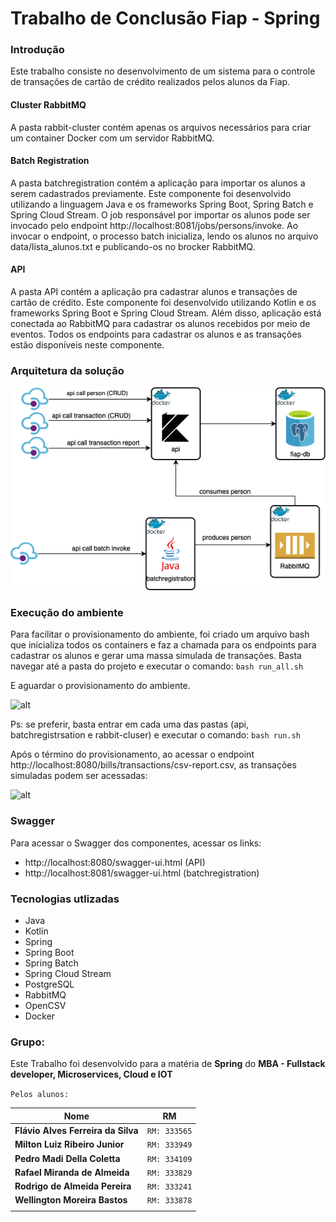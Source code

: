 # Trabalho de Conclusão Fiap - Spring

### Introdução
Este trabalho consiste no desenvolvimento de um sistema para o controle de transações de cartão de crédito realizados pelos alunos da Fiap.

#### Cluster RabbitMQ
A pasta rabbit-cluster contém apenas os arquivos necessários para criar um container Docker com um servidor RabbitMQ.

#### Batch Registration
A pasta batchregistration contém a aplicação para importar os alunos a serem cadastrados previamente.
Este componente foi desenvolvido utilizando a linguagem Java e os frameworks Spring Boot, Spring Batch e Spring Cloud Stream.
O job responsável por importar os alunos pode ser invocado pelo endpoint http://localhost:8081/jobs/persons/invoke.
Ao invocar o endpoint, o processo batch inicializa, lendo os alunos no arquivo data/lista_alunos.txt e publicando-os no brocker RabbitMQ.


#### API
A pasta API contém a aplicação pra cadastrar alunos e transações de cartão de crédito.
Este componente foi desenvolvido utilizando Kotlin e os frameworks Spring Boot e Spring Cloud Stream.
Além disso, aplicação está conectada ao RabbitMQ para cadastrar os alunos recebidos por meio de eventos.
Todos os endpoints para cadastrar os alunos e as transações estão disponíveis neste componente.

### Arquitetura da solução

![alt](images/3.png)

### Execução do ambiente
Para facilitar o provisionamento do ambiente, foi criado um arquivo bash que inicializa todos os containers e faz a chamada para os endpoints para cadastrar os alunos e gerar uma massa simulada de transações.
Basta navegar até a pasta do projeto e executar o comando:
```bash run_all.sh```

E aguardar o provisionamento do ambiente.

![alt](images/1.png)

Ps: se preferir, basta entrar em cada uma das pastas (api, batchregistrsation e rabbit-cluser) e executar o comando:
```bash run.sh```

Após o término do provisionamento, ao acessar o endpoint http://localhost:8080/bills/transactions/csv-report.csv, as transações simuladas podem ser acessadas:

![alt](images/2.png)

### Swagger
Para acessar o Swagger dos componentes, acessar os links:
- http://localhost:8080/swagger-ui.html (API)
- http://localhost:8081/swagger-ui.html (batchregistration)


### Tecnologias utlizadas
- Java
- Kotlin
- Spring
- Spring Boot
- Spring Batch
- Spring Cloud Stream
- PostgreSQL
- RabbitMQ
- OpenCSV
- Docker


### **Grupo:**

Este Trabalho foi desenvolvido para a matéria de **Spring** do **MBA - Fullstack developer, Microservices, Cloud e IOT**

`Pelos alunos:`

| Nome | RM|
|-------|:---:|
|**Flávio Alves Ferreira da Silva** |`RM: 333565`|
|**Milton Luiz Ribeiro Junior** |`RM: 333949`|
|**Pedro Madi Della Coletta** |`RM: 334109`|
|**Rafael Miranda de Almeida** |`RM: 333829`|
|**Rodrigo de Almeida Pereira** |`RM: 333241`|
|**Wellington Moreira Bastos** |`RM: 333878`|
|||

